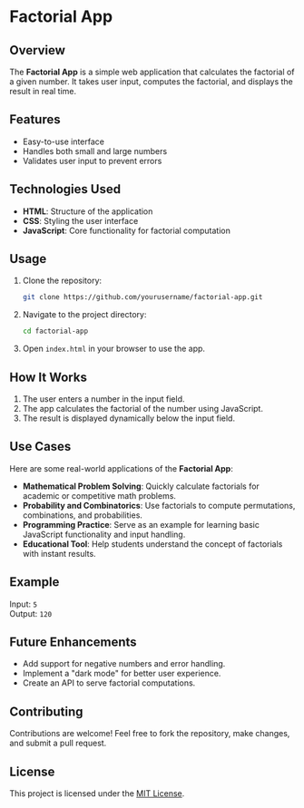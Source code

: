 # Factorial App

## Overview  
The **Factorial App** is a simple web application that calculates the factorial of a given number. It takes user input, computes the factorial, and displays the result in real time.

## Features  
- Easy-to-use interface  
- Handles both small and large numbers  
- Validates user input to prevent errors  

## Technologies Used  
- **HTML**: Structure of the application  
- **CSS**: Styling the user interface  
- **JavaScript**: Core functionality for factorial computation  

## Usage  
1. Clone the repository:  
   ```bash
   git clone https://github.com/yourusername/factorial-app.git
   ```
2. Navigate to the project directory:  
   ```bash
   cd factorial-app
   ```
3. Open `index.html` in your browser to use the app.  

## How It Works  
1. The user enters a number in the input field.  
2. The app calculates the factorial of the number using JavaScript.  
3. The result is displayed dynamically below the input field.  

## Use Cases  
Here are some real-world applications of the **Factorial App**:  
- **Mathematical Problem Solving**: Quickly calculate factorials for academic or competitive math problems.  
- **Probability and Combinatorics**: Use factorials to compute permutations, combinations, and probabilities.  
- **Programming Practice**: Serve as an example for learning basic JavaScript functionality and input handling.  
- **Educational Tool**: Help students understand the concept of factorials with instant results.  

## Example  
Input: `5`  
Output: `120`  

## Future Enhancements  
- Add support for negative numbers and error handling.  
- Implement a "dark mode" for better user experience.  
- Create an API to serve factorial computations.  

## Contributing  
Contributions are welcome! Feel free to fork the repository, make changes, and submit a pull request.

## License  
This project is licensed under the [MIT License](LICENSE).  
